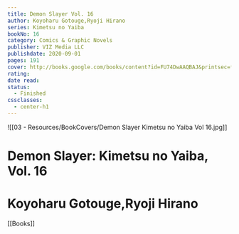 ```yaml
---
title: Demon Slayer Vol. 16
author: Koyoharu Gotouge,Ryoji Hirano
series: Kimetsu no Yaiba
bookNo: 16
category: Comics & Graphic Novels
publisher: VIZ Media LLC
publishdate: 2020-09-01
pages: 191
cover: http://books.google.com/books/content?id=FU74DwAAQBAJ&printsec=frontcover&img=1&zoom=1&source=gbs_api
rating: 
date read: 
status:
  - Finished
cssclasses:
  - center-h1
---
```

![[03 - Resources/BookCovers/Demon Slayer Kimetsu no Yaiba Vol 16.jpg]]
# Demon Slayer: Kimetsu no Yaiba, Vol. 16
# Koyoharu Gotouge,Ryoji Hirano







[[Books]]